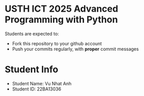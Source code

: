 USTH ICT 2025 Advanced Programming with Python
=====================================================

Students are expected to:
* Fork this repository to your github account
* Push your commits regularly, with **proper** commit messages

Student Info
=========================

* Student Name: Vu Nhat Anh
* Student ID: 22BA13036


